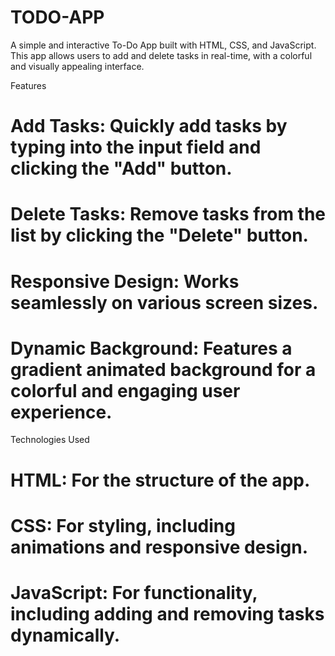 # TODO-APP

A simple and interactive To-Do App built with HTML, CSS, and JavaScript. This app allows users to add and delete tasks in real-time, with a colorful and visually appealing interface.

Features
# Add Tasks: Quickly add tasks by typing into the input field and clicking the "Add" button.
# Delete Tasks: Remove tasks from the list by clicking the "Delete" button.
# Responsive Design: Works seamlessly on various screen sizes.
# Dynamic Background: Features a gradient animated background for a colorful and engaging user experience.

Technologies Used
# HTML: For the structure of the app.
# CSS: For styling, including animations and responsive design.
# JavaScript: For functionality, including adding and removing tasks dynamically.
